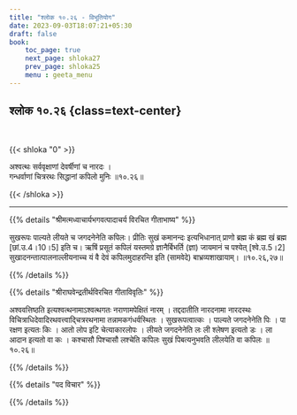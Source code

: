 ```yaml
---
title: "श्लोक १०.२६ - विभूतियोग"
date: 2023-09-03T18:07:21+05:30
draft: false
book:
    toc_page: true
    next_page: shloka27
    prev_page: shloka25
    menu : geeta_menu
---
```




## श्लोक १०.२६ {class=text-center}

<br/>

{{< shloka  "0"  >}}

अश्वत्थः सर्ववृक्षाणां देवर्षीणां च नारदः ।  
गन्धर्वाणां चित्ररथः सिद्धानां कपिलो मुनिः ॥१०.२६॥  

{{< /shloka >}}

---


{{% details "श्रीमत्मध्वाचार्यभगवत्पादाचर्य विरचित  गीताभाष्य" %}}

सुखरूपः पाल्यते लीयते च जगदनेनेति कपिलः। प्रीतिः सुखं 
कमानन्दः इत्यभिधानात् प्राणो ब्रह्म कं ब्रह्म खं ब्रह्म 
[छां.उ.4।10।5] इति च। ऋषिं प्रसूतं कपिलं यस्तमग्रे 
ज्ञानैर्बिभर्ति (ज्ञा) जायमानं च पश्येत् [श्वे.उ.5।2] 
सुखादनन्तात्पालनाल्लीयनाच्च यं वै देवं कपिलमुदाहरन्ति 
इति (सामवेदे) बाभ्रव्यशाखायाम्। ॥१०.२६,२७॥

{{% /details %}}



{{% details "श्रीराघवेन्द्रतीर्थविरचित गीताविवृतिः" %}}

अश्ववत्तिष्ठति इत्यश्वत्थनामाऽश्वत्थगतः नराणामपेक्षितं 
नारम्‌ । तद्ददातीति नारदनामा नारदस्थः 
विचित्राधिदेवादिरथवत्त्वाद्चित्ररथनामा 
तन्नामकगंधर्वस्थितः । सुखरूपत्वात्कः । 
पाल्यते जगदनेनेति पिः । पा 
रक्षण इत्यतः किः । आतो लोप इटि चेत्याकारलोपः । 
लीयते जगदनेनेति
लः ली श्लेषण इत्यतो डः । ला आदान इत्यतो वा कः । 
कश्चासौ पिश्चासौ लश्चेति कपिलः सुखं पिबत्यनुभवति 
लीलयेति वा कपिलः  ॥१०.२६॥ 

{{% /details %}}



{{% details "पद विचार" %}}


{{% /details %}}
